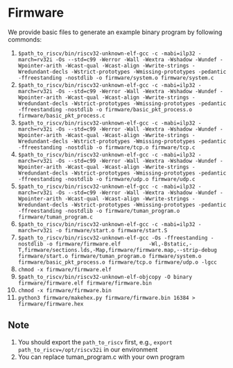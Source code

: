 # Firmware
We provide basic files to generate an example binary program by following commonds:
1) `$path_to_riscv/bin/riscv32-unknown-elf-gcc -c -mabi=ilp32 -march=rv32i -Os --std=c99 -Werror -Wall -Wextra -Wshadow -Wundef -Wpointer-arith -Wcast-qual -Wcast-align -Wwrite-strings -Wredundant-decls -Wstrict-prototypes -Wmissing-prototypes -pedantic  -ffreestanding -nostdlib -o firmware/system.o firmware/system.c`
2) `$path_to_riscv/bin/riscv32-unknown-elf-gcc -c -mabi=ilp32 -march=rv32i -Os --std=c99 -Werror -Wall -Wextra -Wshadow -Wundef -Wpointer-arith -Wcast-qual -Wcast-align -Wwrite-strings -Wredundant-decls -Wstrict-prototypes -Wmissing-prototypes -pedantic  -ffreestanding -nostdlib -o firmware/basic_pkt_process.o firmware/basic_pkt_process.c`
3) `$path_to_riscv/bin/riscv32-unknown-elf-gcc -c -mabi=ilp32 -march=rv32i -Os --std=c99 -Werror -Wall -Wextra -Wshadow -Wundef -Wpointer-arith -Wcast-qual -Wcast-align -Wwrite-strings -Wredundant-decls -Wstrict-prototypes -Wmissing-prototypes -pedantic  -ffreestanding -nostdlib -o firmware/tcp.o firmware/tcp.c`
4) `$path_to_riscv/bin/riscv32-unknown-elf-gcc -c -mabi=ilp32 -march=rv32i -Os --std=c99 -Werror -Wall -Wextra -Wshadow -Wundef -Wpointer-arith -Wcast-qual -Wcast-align -Wwrite-strings -Wredundant-decls -Wstrict-prototypes -Wmissing-prototypes -pedantic  -ffreestanding -nostdlib -o firmware/udp.o firmware/udp.c`
5) `$path_to_riscv/bin/riscv32-unknown-elf-gcc -c -mabi=ilp32 -march=rv32i -Os --std=c99 -Werror -Wall -Wextra -Wshadow -Wundef -Wpointer-arith -Wcast-qual -Wcast-align -Wwrite-strings -Wredundant-decls -Wstrict-prototypes -Wmissing-prototypes -pedantic  -ffreestanding -nostdlib -o firmware/tuman_program.o firmware/tuman_program.c`
6) `$path_to_riscv/bin/riscv32-unknown-elf-gcc -c -mabi=ilp32 -march=rv32i -o firmware/start.o firmware/start.S`
7) `$path_to_riscv/bin/riscv32-unknown-elf-gcc -Os -ffreestanding -nostdlib -o firmware/firmware.elf         -Wl,-Bstatic,-T,firmware/sections.lds,-Map,firmware/firmware.map,--strip-debug         firmware/start.o firmware/tuman_program.o firmware/system.o firmware/basic_pkt_process.o firmware/tcp.o firmware/udp.o -lgcc`
8) `chmod -x firmware/firmware.elf`
9) `$path_to_riscv/bin/riscv32-unknown-elf-objcopy -O binary firmware/firmware.elf firmware/firmware.bin`
10) `chmod -x firmware/firmware.bin`
11) `python3 firmware/makehex.py firmware/firmware.bin 16384 > firmware/firmware.hex`





## Note
1) You should export the `path_to_riscv` first, e.g., `export path_to_riscv=/opt/riscv32i` in our environment
2) You can replace tuman_program.c with your own program
